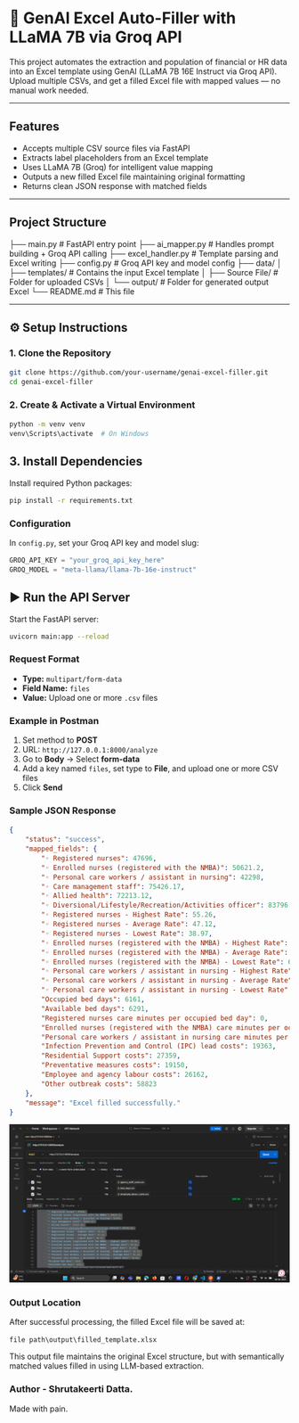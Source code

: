 # 🧠 GenAI Excel Auto-Filler with LLaMA 7B via Groq API

This project automates the extraction and population of financial or HR data into an Excel template using GenAI (LLaMA 7B 16E Instruct via Groq API). Upload multiple CSVs, and get a filled Excel file with mapped values — no manual work needed.

---

##  Features

- Accepts multiple CSV source files via FastAPI
-  Extracts label placeholders from an Excel template
-  Uses LLaMA 7B (Groq) for intelligent value mapping
-  Outputs a new filled Excel file maintaining original formatting
- Returns clean JSON response with matched fields

---

##  Project Structure
├── main.py # FastAPI entry point
├── ai_mapper.py # Handles prompt building + Groq API calling
├── excel_handler.py # Template parsing and Excel writing
├── config.py # Groq API key and model config
├── data/
│ ├── templates/ # Contains the input Excel template
│ ├── Source File/ # Folder for uploaded CSVs
│ └── output/ # Folder for generated output Excel
└── README.md # This file


---

## ⚙️ Setup Instructions

### 1. Clone the Repository
```bash
git clone https://github.com/your-username/genai-excel-filler.git
cd genai-excel-filler
```

### 2. Create & Activate a Virtual Environment
```bash
python -m venv venv
venv\Scripts\activate  # On Windows
```
## 3. Install Dependencies

Install required Python packages:

```bash
pip install -r requirements.txt

```

###  Configuration

In `config.py`, set your Groq API key and model slug:

```python
GROQ_API_KEY = "your_groq_api_key_here"
GROQ_MODEL = "meta-llama/llama-7b-16e-instruct"
```

## ▶️ Run the API Server

Start the FastAPI server:

```bash
uvicorn main:app --reload
```


### Request Format
- **Type:** `multipart/form-data`
- **Field Name:** `files`
- **Value:** Upload one or more `.csv` files

### Example in Postman
1. Set method to **POST**
2. URL: `http://127.0.0.1:8000/analyze`
3. Go to **Body** → Select **form-data**
4. Add a key named `files`, set type to **File**, and upload one or more CSV files
5. Click **Send**

### Sample JSON Response
```json
{
    "status": "success",
    "mapped_fields": {
        "◦ Registered nurses": 47696,
        "◦ Enrolled nurses (registered with the NMBA)": 50621.2,
        "◦ Personal care workers / assistant in nursing": 42298,
        "◦ Care management staff": 75426.17,
        "◦ Allied health": 72213.12,
        "◦ Diversional/Lifestyle/Recreation/Activities officer": 83796.32,
        "◦ Registered nurses - Highest Rate": 55.26,
        "◦ Registered nurses - Average Rate": 47.12,
        "◦ Registered nurses - Lowest Rate": 38.97,
        "◦ Enrolled nurses (registered with the NMBA) - Highest Rate": 75.99,
        "◦ Enrolled nurses (registered with the NMBA) - Average Rate": 69.18,
        "◦ Enrolled nurses (registered with the NMBA) - Lowest Rate": 62.37,
        "◦ Personal care workers / assistant in nursing - Highest Rate": 51.73,
        "◦ Personal care workers / assistant in nursing - Average Rate": 46.38,
        "◦ Personal care workers / assistant in nursing - Lowest Rate": 41.03,
        "Occupied bed days": 6161,
        "Available bed days": 6291,
        "Registered nurses care minutes per occupied bed day": 0,
        "Enrolled nurses (registered with the NMBA) care minutes per occupied bed day": 0,
        "Personal care workers / assistant in nursing care minutes per occupied bed day": 0,
        "Infection Prevention and Control (IPC) lead costs": 19363,
        "Residential Support costs": 27359,
        "Preventative measures costs": 19150,
        "Employee and agency labour costs": 26162,
        "Other outbreak costs": 58823
    },
    "message": "Excel filled successfully."
}
```
![API Response Screenshot](https://github.com/Shrutakeerti/Refactored-happiness/blob/main/Screenshot%20(307).png)

###  Output Location

After successful processing, the filled Excel file will be saved at:

`file path\output\filled_template.xlsx`

This output file maintains the original Excel structure, but with semantically matched values filled in using LLM-based extraction.
### Author - Shrutakeerti Datta.
Made with pain.



